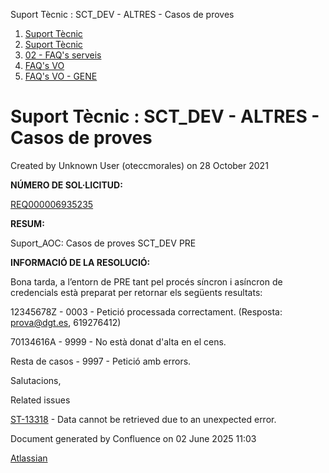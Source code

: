Suport Tècnic : SCT\_DEV - ALTRES - Casos de proves  

1.  [Suport Tècnic](index.html)
2.  [Suport Tècnic](13893782.html)
3.  [02 - FAQ's serveis](26313393.html)
4.  [FAQ's VO](28705575.html)
5.  [FAQ's VO - GENE](28705577.html)

Suport Tècnic : SCT\_DEV - ALTRES - Casos de proves
===================================================

Created by Unknown User (oteccmorales) on 28 October 2021

**NÚMERO DE SOL·LICITUD:**

[REQ000006935235](https://pauticgencat.onbmc.com/arsys/servlet/ViewFormServlet?form=NTE%3aNotifier&server=onbmc-s&qual=%27179%27%3D%22AGGIC2M2B0BWWARB2C99RA3BFQPBOT%22)

  
  

**RESUM:**

Suport\_AOC: Casos de proves SCT\_DEV PRE

  
  

**INFORMACIÓ DE LA RESOLUCIÓ:**

Bona tarda, a l’entorn de PRE tant pel procés síncron i asíncron de credencials està preparat per retornar els següents resultats:  
  
  
  
12345678Z - 0003 - Petició processada correctament. (Resposta: [prova@dgt.es](mailto:prova@dgt.es), 619276412)  
  
70134616A - 9999 - No està donat d'alta en el cens.  
  
Resta de casos - 9997 - Petició amb errors.  
  
  
  
Salutacions,

  
  

  

Related issues

[ST-13318](https://contacte.aoc.cat/browse/ST-13318?src=confmacro) - Data cannot be retrieved due to an unexpected error.

Document generated by Confluence on 02 June 2025 11:03

[Atlassian](http://www.atlassian.com/)